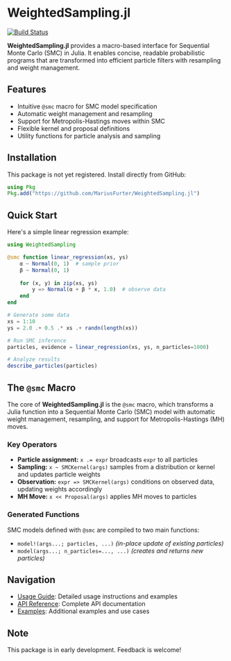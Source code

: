 # WeightedSampling.jl

[![Build Status](https://github.com/MariusFurter/WeightedSampling.jl/actions/workflows/CI.yml/badge.svg?branch=main)](https://github.com/MariusFurter/WeightedSampling.jl/actions/workflows/CI.yml?query=branch%3Amain)

**WeightedSampling.jl** provides a macro-based interface for Sequential Monte Carlo (SMC) in Julia. It enables concise, readable probabilistic programs that are transformed into efficient particle filters with resampling and weight management.

## Features

- Intuitive `@smc` macro for SMC model specification
- Automatic weight management and resampling
- Support for Metropolis-Hastings moves within SMC
- Flexible kernel and proposal definitions
- Utility functions for particle analysis and sampling

## Installation

This package is not yet registered. Install directly from GitHub:

```julia
using Pkg
Pkg.add("https://github.com/MariusFurter/WeightedSampling.jl")
```

## Quick Start

Here's a simple linear regression example:

```julia
using WeightedSampling

@smc function linear_regression(xs, ys)
    α ~ Normal(0, 1)  # sample prior
    β ~ Normal(0, 1)
    
    for (x, y) in zip(xs, ys)
        y => Normal(α + β * x, 1.0)  # observe data
    end
end

# Generate some data
xs = 1:10
ys = 2.0 .+ 0.5 .* xs .+ randn(length(xs))

# Run SMC inference
particles, evidence = linear_regression(xs, ys, n_particles=1000)

# Analyze results
describe_particles(particles)
```

## The `@smc` Macro

The core of **WeightedSampling.jl** is the `@smc` macro, which transforms a Julia function into a Sequential Monte Carlo (SMC) model with automatic weight management, resampling, and support for Metropolis-Hastings (MH) moves.

### Key Operators

- **Particle assignment:** `x .= expr` broadcasts `expr` to all particles
- **Sampling:** `x ~ SMCKernel(args)` samples from a distribution or kernel and updates particle weights
- **Observation:** `expr => SMCKernel(args)` conditions on observed data, updating weights accordingly
- **MH Move:** `x << Proposal(args)` applies MH moves to particles

### Generated Functions

SMC models defined with `@smc` are compiled to two main functions:
- `model!(args...; particles, ...)` *(in-place update of existing particles)*
- `model(args...; n_particles=..., ...)` *(creates and returns new particles)*

## Navigation

- [Usage Guide](usage_guide.md): Detailed usage instructions and examples
- [API Reference](api.md): Complete API documentation
- [Examples](examples.md): Additional examples and use cases

## Note

This package is in early development. Feedback is welcome!